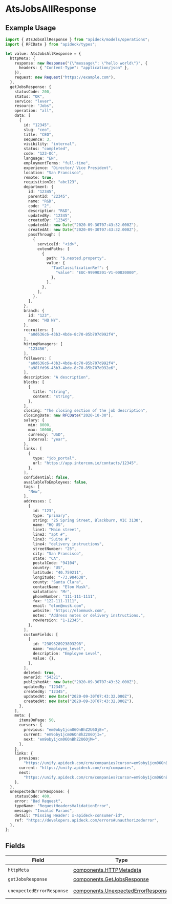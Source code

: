 # AtsJobsAllResponse

## Example Usage

```typescript
import { AtsJobsAllResponse } from "apideck/models/operations";
import { RFCDate } from "apideck/types";

let value: AtsJobsAllResponse = {
  httpMeta: {
    response: new Response("{\"message\": \"hello world\"}", {
      headers: { "Content-Type": "application/json" },
    }),
    request: new Request("https://example.com"),
  },
  getJobsResponse: {
    statusCode: 200,
    status: "OK",
    service: "lever",
    resource: "Jobs",
    operation: "all",
    data: [
      {
        id: "12345",
        slug: "ceo",
        title: "CEO",
        sequence: 3,
        visibility: "internal",
        status: "completed",
        code: "123-OC",
        language: "EN",
        employmentTerms: "full-time",
        experience: "Director/ Vice President",
        location: "San Francisco",
        remote: true,
        requisitionId: "abc123",
        department: {
          id: "12345",
          parentId: "22345",
          name: "R&D",
          code: "2",
          description: "R&D",
          updatedBy: "12345",
          createdBy: "12345",
          updatedAt: new Date("2020-09-30T07:43:32.000Z"),
          createdAt: new Date("2020-09-30T07:43:32.000Z"),
          passThrough: [
            {
              serviceId: "<id>",
              extendPaths: [
                {
                  path: "$.nested.property",
                  value: {
                    "TaxClassificationRef": {
                      "value": "EUC-99990201-V1-00020000",
                    },
                  },
                },
              ],
            },
          ],
        },
        branch: {
          id: "123",
          name: "HQ NY",
        },
        recruiters: [
          "a0d636c6-43b3-4bde-8c70-85b707d992f4",
        ],
        hiringManagers: [
          "123456",
        ],
        followers: [
          "a0d636c6-43b3-4bde-8c70-85b707d992f4",
          "a98lfd96-43b3-4bde-8c70-85b707d992e6",
        ],
        description: "A description",
        blocks: [
          {
            title: "string",
            content: "string",
          },
        ],
        closing: "The closing section of the job description",
        closingDate: new RFCDate("2020-10-30"),
        salary: {
          min: 8000,
          max: 10000,
          currency: "USD",
          interval: "year",
        },
        links: [
          {
            type: "job_portal",
            url: "https://app.intercom.io/contacts/12345",
          },
        ],
        confidential: false,
        availableToEmployees: false,
        tags: [
          "New",
        ],
        addresses: [
          {
            id: "123",
            type: "primary",
            string: "25 Spring Street, Blackburn, VIC 3130",
            name: "HQ US",
            line1: "Main street",
            line2: "apt #",
            line3: "Suite #",
            line4: "delivery instructions",
            streetNumber: "25",
            city: "San Francisco",
            state: "CA",
            postalCode: "94104",
            country: "US",
            latitude: "40.759211",
            longitude: "-73.984638",
            county: "Santa Clara",
            contactName: "Elon Musk",
            salutation: "Mr",
            phoneNumber: "111-111-1111",
            fax: "122-111-1111",
            email: "elon@musk.com",
            website: "https://elonmusk.com",
            notes: "Address notes or delivery instructions.",
            rowVersion: "1-12345",
          },
        ],
        customFields: [
          {
            id: "2389328923893298",
            name: "employee_level",
            description: "Employee Level",
            value: {},
          },
        ],
        deleted: true,
        ownerId: "54321",
        publishedAt: new Date("2020-09-30T07:43:32.000Z"),
        updatedBy: "12345",
        createdBy: "12345",
        updatedAt: new Date("2020-09-30T07:43:32.000Z"),
        createdAt: new Date("2020-09-30T07:43:32.000Z"),
      },
    ],
    meta: {
      itemsOnPage: 50,
      cursors: {
        previous: "em9oby1jcm06OnBhZ2U6OjE=",
        current: "em9oby1jcm06OnBhZ2U6OjI=",
        next: "em9oby1jcm06OnBhZ2U6OjM=",
      },
    },
    links: {
      previous:
        "https://unify.apideck.com/crm/companies?cursor=em9oby1jcm06OnBhZ2U6OjE%3D",
      current: "https://unify.apideck.com/crm/companies",
      next:
        "https://unify.apideck.com/crm/companies?cursor=em9oby1jcm06OnBhZ2U6OjM",
    },
  },
  unexpectedErrorResponse: {
    statusCode: 400,
    error: "Bad Request",
    typeName: "RequestHeadersValidationError",
    message: "Invalid Params",
    detail: "Missing Header: x-apideck-consumer-id",
    ref: "https://developers.apideck.com/errors#unauthorizederror",
  },
};
```

## Fields

| Field                                                                                    | Type                                                                                     | Required                                                                                 | Description                                                                              |
| ---------------------------------------------------------------------------------------- | ---------------------------------------------------------------------------------------- | ---------------------------------------------------------------------------------------- | ---------------------------------------------------------------------------------------- |
| `httpMeta`                                                                               | [components.HTTPMetadata](../../models/components/httpmetadata.md)                       | :heavy_check_mark:                                                                       | N/A                                                                                      |
| `getJobsResponse`                                                                        | [components.GetJobsResponse](../../models/components/getjobsresponse.md)                 | :heavy_minus_sign:                                                                       | Jobs                                                                                     |
| `unexpectedErrorResponse`                                                                | [components.UnexpectedErrorResponse](../../models/components/unexpectederrorresponse.md) | :heavy_minus_sign:                                                                       | Unexpected error                                                                         |